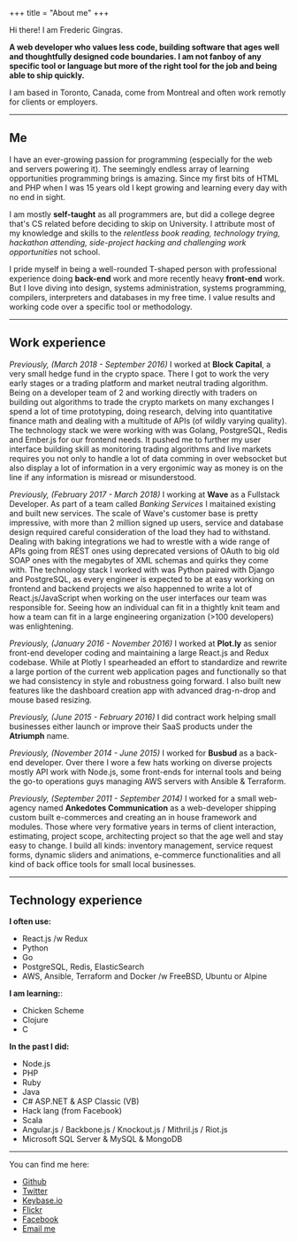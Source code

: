+++
title = "About me"
+++

Hi there! I am Frederic Gingras.

**A web developer who values less code, building software that ages well and thoughtfully
designed code boundaries. I am not fanboy of any specific tool or language but more of
the right tool for the job and being able to ship quickly.**

I am based in Toronto, Canada, come from Montreal and often work remotly for
clients or employers.

-----

## Me

I have an ever-growing passion for programming (especially for the web and servers powering it).
The seemingly endless array of learning opportunities programming brings is amazing. Since my
first bits of HTML and PHP when I was 15 years old I kept growing and learning every day with
no end in sight.

I am mostly **self-taught** as all programmers are, but did a college degree that's CS related
before deciding to skip on University. I attribute most of my knowledge and skills to the
_relentless book reading, technology trying, hackathon attending, side-project hacking and
challenging work opportunities_ not school.

I pride myself in being a well-rounded T-shaped person with professional experience doing
**back-end** work and more recently heavy **front-end** work. But I love diving into
design, systems administration, systems programming, compilers, interpreters and databases
in my free time. I value results and working code over a specific tool or methodology.

-----

## Work experience

_Previously, (March 2018 - September 2016)_ I worked at **Block Capital**,
a very small hedge fund in the crypto space. There I got to work the very
early stages or a trading platform and market neutral trading algorithm.
Being on a developer team of 2 and working directly with traders on building
out algorithms to trade the crypto markets on many exchanges I spend a lot
of time prototyping, doing research, delving into quantitative finance math
and dealing with a multitude of APIs (of wildly varying quality). The
technology stack we were working with was Golang, PostgreSQL, Redis and
Ember.js for our frontend needs. It pushed me to further my user interface
building skill as monitoring trading algorithms and live markets requires you
not only to handle a lot of data comming in over websocket but also display
a lot of information in a very ergonimic way as money is on the line if any
information is misread or misunderstood.

_Previously, (February 2017 -  March 2018)_ I working at **Wave** as a
Fullstack Developer. As part of a team called _Banking Services_ I maitained
existing and built new services. The scale of Wave's customer base is pretty
impressive, with more than 2 million signed up users, service and database
design required careful consideration of the load they had to withstand.
Dealing with baking integrations we had to wrestle with a wide range of APIs
going from REST ones using deprecated versions of OAuth to big old SOAP ones
with the megabytes of XML schemas and quirks they come with.
The technology stack I worked with was Python paired with Django and PostgreSQL,
as every engineer is expected to be at easy working on frontend and backend
projects we also happenned to write a lot of React.js/JavaScript when working
on the user interfaces our team was responsible for. Seeing how an individual
can fit in a thightly knit team and how a team can fit in a large engineering
organization (>100 developers) was enlightening.

_Previously, (January 2016 - November 2016)_ I worked at **Plot.ly** as
senior front-end developer coding and maintaining a large React.js and Redux codebase.
While at Plotly I spearheaded an effort to standardize and rewrite a large portion
of the current web application pages and functionally so that we had consistency in
style and robustness going forward. I also built new features like the dashboard
creation app with advanced drag-n-drop and mouse based resizing.

_Previously, (June 2015 - February 2016)_ I did contract work helping small businesses
either launch or improve their SaaS products under the **Atriumph** name.

_Previously, (November 2014 - June 2015)_ I worked for **Busbud** as a
back-end developer. Over there I wore a few hats working on diverse projects
mostly API work with Node.js, some front-ends for internal tools and being
the go-to operations guys managing AWS servers with Ansible & Terraform.

_Previously, (September 2011 - September 2014)_ I worked for a small web-agency
named **Ankedotes Communication** as a web-developer
shipping custom built e-commerces and creating an in house framework and modules.
Those where very formative years in terms of client interaction, estimating, project
scope, architecting project so that the age well and stay easy to change. I build
all kinds: inventory management, service request forms, dynamic sliders and animations,
e-commerce functionalities and all kind of back office tools for small local businesses.

-----

## Technology experience

**I often use:**

- React.js /w Redux
- Python
- Go
- PostgreSQL, Redis, ElasticSearch
- AWS, Ansible, Terraform and Docker /w FreeBSD, Ubuntu or Alpine

**I am learning:**:

- Chicken Scheme
- Clojure
- C

**In the past I did:**

- Node.js
- PHP
- Ruby
- Java
- C# ASP.NET & ASP Classic (VB)
- Hack lang (from Facebook)
- Scala
- Angular.js / Backbone.js / Knockout.js / Mithril.js / Riot.js
- Microsoft SQL Server & MySQL & MongoDB

---

You can find me here:

- [Github](http://github.com/kiasaki)
- [Twitter](http://twitter.com/fredericgingras)
- [Keybase.io](https://keybase.io/kiasaki)
- [Flickr](https://www.flickr.com/photos/fredericgingras)
- [Facebook](http://facebook.com/fredericagingras)
- [Email me](mailto:frederic@gingras.cc)
